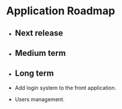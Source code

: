 # Application Roadmap



- ## Next release





- ## Medium term





- ## Long term



- Add login system to the front application.
- Users management.